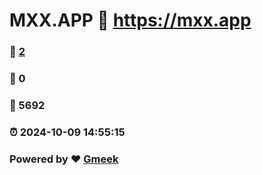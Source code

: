 # MXX.APP :link: https://mxx.app 
### :page_facing_up: [2](https://mxx.app/tag.html) 
### :speech_balloon: 0 
### :hibiscus: 5692 
### :alarm_clock: 2024-10-09 14:55:15 
### Powered by :heart: [Gmeek](https://github.com/Meekdai/Gmeek)

